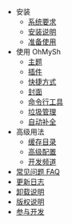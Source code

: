 - 安装
  - [系统要求](/zh_cn/getting-started/system)
  - [安装说明](/zh_cn/getting-started/install)
  - [准备使用](/zh_cn/getting-started/ready)
- 使用 OhMySh
  - [主题](/zh_cn/using/theme)
  - [插件](/zh_cn/using/plugin)
  - [快捷方式](/zh_cn/using/alias)
  - [封面](/zh_cn/using/cover)
  - [命令行工具](/zh_cn/using/cli)
  - [垃圾管理](/zh_cn/using/trash)
  - [自动补全](/zh_cn/using/comp)
- 高级用法
  - [缓存目录](/zh_cn/using/cache)
  - [高级配置](/zh_cn/using/advconfig)
  - [开发频道](/zh_cn/using/dev)
- [常见问题 FAQ](/zh_cn/other/faq)
- [更新日志](/zh_cn/other/changelog)
- [卸载说明](/zh_cn/other/uninstall)
- [版权说明](/zh_cn/other/license)
- [参与开发](/zh_cn/other/cont)
